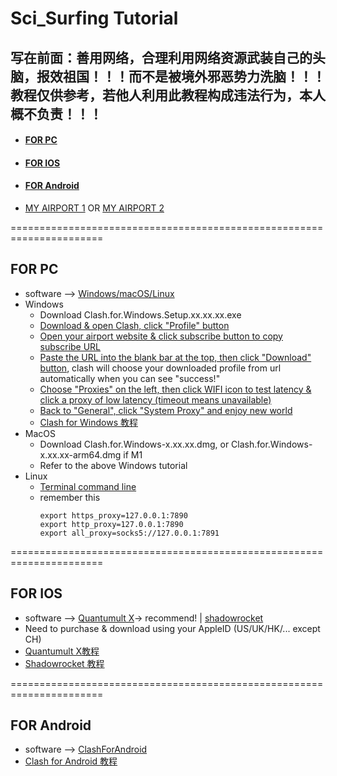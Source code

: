 # Sci_Surfing Tutorial
## 写在前面：善用网络，合理利用网络资源武装自己的头脑，**报效祖国**！！！而不是被境外邪恶势力洗脑！！！教程仅供参考，若他人利用此教程构成违法行为，本人概不负责！！！
- #### [FOR PC](#for-pc-1)
- #### [FOR IOS](#for-ios-1)
- #### [FOR Android](#for-android-1)
- [MY AIRPORT 1](https://www.easy2022.com/#/register?code=dfAJ8Rja) OR [MY AIRPORT 2](https://my.kelecloud.xyz/#/register?code=wlUqoB8F
)

======================================================================
## FOR PC
  * software --> [Windows/macOS/Linux](https://github.com/Fndroid/clash_for_windows_pkg/releases)
  * Windows
    * Download Clash.for.Windows.Setup.xx.xx.xx.exe
    * [Download & open Clash, click "Profile" button](https://www.aliyundrive.com/s/i6gC96H4Apc)
    * [Open your airport website & click subscribe button to copy subscribe URL](https://www.aliyundrive.com/s/S4Z8D21hyM4)
    * [Paste the URL into the blank bar at the top, then click "Download" button](https://www.aliyundrive.com/s/xsj8FyHKAxe), clash will choose your downloaded profile from url automatically when you can see "success!"
    * [Choose "Proxies" on the left, then click WIFI icon to test latency & click a proxy of low latency (timeout means unavailable)](https://www.aliyundrive.com/s/XEkNYuJJwCN)
    * [Back to "General", click "System Proxy" and enjoy new world](https://www.aliyundrive.com/s/WVMH7dgefF8)
    * [Clash for Windows 教程](https://merlinblog.xyz/wiki/cfw.html)
  * MacOS
    * Download Clash.for.Windows-x.xx.xx.dmg, or Clash.for.Windows-x.xx.xx-arm64.dmg if M1
    * Refer to the above Windows tutorial
  * Linux
    * [Terminal command line](https://www.duckflew.cn/archives/fu-wu-qi-shang-pei-zhi-c-l-a-s-h)
    * remember this
      ```
      export https_proxy=127.0.0.1:7890
      export http_proxy=127.0.0.1:7890
      export all_proxy=socks5://127.0.0.1:7891
      ```

======================================================================
## FOR IOS
  * software --> [Quantumult X](https://apps.apple.com/us/app/quantumult-x/id1443988620)-> recommend!   |   [shadowrocket](https://apps.apple.com/us/app/shadowrocket/id932747118) 
  * Need to purchase & download using your AppleID (US/UK/HK/... except CH)
  * [Quantumult X教程](https://merlinblog.xyz/wiki/quanx.html)
  * [Shadowrocket 教程](https://merlinblog.xyz/wiki/shadowrocket.html)

======================================================================
## FOR Android
  * software --> [ClashForAndroid](https://github.com/Kr328/ClashForAndroid/releases)
  * [Clash for Android 教程](https://merlinblog.xyz/wiki/cfa.html)
